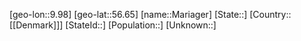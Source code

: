 ﻿---
location: [56.65,9.98]
type: City
tags:
- geo/City


SpocWebEntityId: 32283
isDeleted: false
confidential: public

---
[geo-lon::9.98]
[geo-lat::56.65]
[name::Mariager]
[State::]
[Country::[[Denmark]]]
[StateId::]
[Population::]
[Unknown::]

